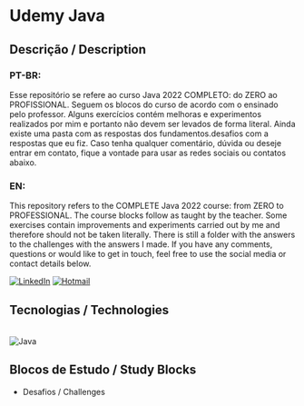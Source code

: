 # Udemy Java

## Descrição / Description 

### PT-BR:

Esse repositório se refere ao curso Java 2022 COMPLETO: do ZERO ao PROFISSIONAL. Seguem os blocos do curso de acordo com o ensinado pelo professor. Alguns exercícios contém melhoras e experimentos realizados por mim e portanto não devem ser levados de forma literal. Ainda existe uma pasta com as respostas dos fundamentos.desafios com a respostas que eu fiz. Caso tenha qualquer comentário, dúvida ou deseje entrar em contato, fique a vontade para usar as redes sociais ou contatos abaixo.

### EN:

This repository refers to the COMPLETE Java 2022 course: from ZERO to PROFESSIONAL. The course blocks follow as taught by the teacher. Some exercises contain improvements and experiments carried out by me and therefore should not be taken literally. There is still a folder with the answers to the challenges with the answers I made. If you have any comments, questions or would like to get in touch, feel free to use the social media or contact details below.

[![LinkedIn](https://img.shields.io/badge/LinkedIn-0077B5?style=for-the-badge&logo=linkedin&logoColor=white)](https://www.linkedin.com/in/lucas-emanuel-oliveira-de-carvalho/) [![Hotmail](https://img.shields.io/badge/Microsoft_Outlook-0078D4?style=for-the-badge&logo=microsoft-outlook&logoColor=white
)](lucas.emanuel.carvalho@outlook.com)

## Tecnologias / Technologies

<div style="display: inline_block"><br>
<img align="center" alt="Java" src=https://img.shields.io/badge/Java-ED8B00?style=for-the-badge&logo=openjdk&logoColor=white>
</div>

## Blocos de Estudo / Study Blocks

- Desafios / Challenges 
